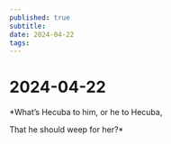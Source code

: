 ```yaml
---
published: true
subtitle: 
date: 2024-04-22
tags: 
---
```


# 2024-04-22

*What’s Hecuba to him, or he to Hecuba,

That he should weep for her?*